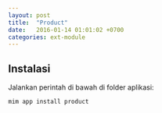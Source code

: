 ```yaml
---
layout: post
title:  "Product"
date:   2016-01-14 01:01:02 +0700
categories: ext-module
---
```


## Instalasi

Jalankan perintah di bawah di folder aplikasi:

```
mim app install product
```

